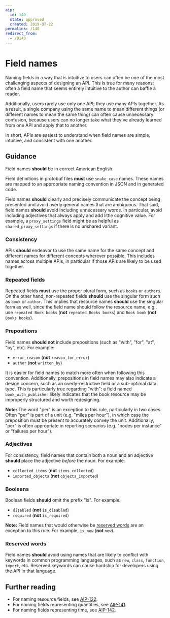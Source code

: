 ```yaml
---
aip:
  id: 140
  state: approved
  created: 2019-07-22
permalink: /140
redirect_from:
  - /0140
---
```


# Field names

Naming fields in a way that is intuitive to users can often be one of the most
challenging aspects of designing an API. This is true for many reasons; often a
field name that seems entirely intuitive to the author can baffle a reader.

Additionally, users rarely use only one API; they use many APIs together. As a
result, a single company using the same name to mean different things (or
different names to mean the same thing) can often cause unnecessary confusion,
because users can no longer take what they've already learned from one API and
apply that to another.

In short, APIs are easiest to understand when field names are simple,
intuitive, and consistent with one another.

## Guidance

Field names **should** be in correct American English.

Field definitions in protobuf files **must** use `snake_case` names. These
names are mapped to an appropriate naming convention in JSON and in generated
code.

Field names **should** clearly and precisely communicate the concept being
presented and avoid overly general names that are ambiguous. That said, field
names **should** avoid including unnecessary words. In particular, avoid
including adjectives that always apply and add little cognitive value. For
example, a `proxy_settings` field might be as helpful as
`shared_proxy_settings` if there is no unshared variant.

### Consistency

APIs **should** endeavor to use the same name for the same concept and
different names for different concepts wherever possible. This includes names
across multiple APIs, in particular if those APIs are likely to be used
together.

### Repeated fields

Repeated fields **must** use the proper plural form, such as `books` or
`authors`. On the other hand, non-repeated fields **should** use the singular
form such as `book` or `author`. This implies that resource names **should**
use the singular form as well, since the field name should follow the resource
name, e.g., use `repeated Book books` (**not** `repeated Books books`) and
`Book book` (**not** `Books books`).

### Prepositions

Field names **should not** include prepositions (such as "with", "for", "at",
"by", etc). For example:

- `error_reason` (**not** `reason_for_error`)
- `author` (**not** `written_by`)

It is easier for field names to match more often when following this
convention. Additionally, prepositions in field names may also indicate a
design concern, such as an overly-restrictive field or a sub-optimal data type.
This is particularly true regarding "with": a field named `book_with_publisher`
likely indicates that the book resource may be improperly structured and worth
redesigning.

**Note:** The word "per" is an exception to this rule, particularly in two
cases. Often "per" is part of a unit (e.g. "miles per hour"), in which case the
preposition must be present to accurately convey the unit. Additionally, "per"
is often appropriate in reporting scenarios (e.g. "nodes per instance" or
"failures per hour").

### Adjectives

For consistency, field names that contain both a noun and an adjective
**should** place the adjective _before_ the noun. For example:

- `collected_items` (**not** `items_collected`)
- `imported_objects` (**not** `objects_imported`)

### Booleans

Boolean fields **should** omit the prefix "is". For example:

- `disabled` (**not** `is_disabled`)
- `required` (**not** `is_required`)

**Note:** Field names that would otherwise be [reserved words](#reserved-words)
are an exception to this rule. For example, `is_new` (**not** `new`).

### Reserved words

Field names **should** avoid using names that are likely to conflict with
keywords in common programming languages, such as `new`, `class`, `function`,
`import`, etc. Reserved keywords can cause hardship for developers using the
API in that language.

## Further reading

- For naming resource fields, see [AIP-122][].
- For naming fields representing quantities, see [AIP-141][].
- For naming fields representing time, see [AIP-142][].

[aip-122]: ./0122.md
[aip-141]: ./0141.md
[aip-142]: ./0142.md
